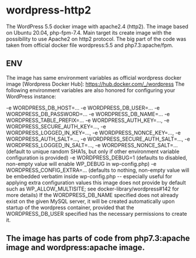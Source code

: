 # wordpress-http2
The WordPress 5.5 docker image with apache2.4 (http2). The image based on Ubuntu 20.04, php-fpm-7.4.
Main target its create image with the possibility to use Apache2 on http2 protocol. The big part of the code was taken from official docker file wordpress:5.5 and php7.3:apache/fpm.

## ENV
The image has same environment variables as official wordpress docker image [Wordpress Docker Hub]: https://hub.docker.com/_/wordpress
The following environment variables are also honored for configuring your WordPress instance:

-e WORDPRESS_DB_HOST=...
-e WORDPRESS_DB_USER=...
-e WORDPRESS_DB_PASSWORD=...
-e WORDPRESS_DB_NAME=...
-e WORDPRESS_TABLE_PREFIX=...
-e WORDPRESS_AUTH_KEY=..., -e WORDPRESS_SECURE_AUTH_KEY=..., -e WORDPRESS_LOGGED_IN_KEY=..., -e WORDPRESS_NONCE_KEY=..., -e WORDPRESS_AUTH_SALT=..., -e WORDPRESS_SECURE_AUTH_SALT=..., -e WORDPRESS_LOGGED_IN_SALT=..., -e WORDPRESS_NONCE_SALT=... (default to unique random SHA1s, but only if other environment variable configuration is provided)
-e WORDPRESS_DEBUG=1 (defaults to disabled, non-empty value will enable WP_DEBUG in wp-config.php)
-e WORDPRESS_CONFIG_EXTRA=... (defaults to nothing, non-empty value will be embedded verbatim inside wp-config.php -- especially useful for applying extra configuration values this image does not provide by default such as WP_ALLOW_MULTISITE; see docker-library/wordpress#142 for more details)
If the WORDPRESS_DB_NAME specified does not already exist on the given MySQL server, it will be created automatically upon startup of the wordpress container, provided that the WORDPRESS_DB_USER specified has the necessary permissions to create it.

## The image has parts of code from php7.3:apache image and wordpress:apache image.


